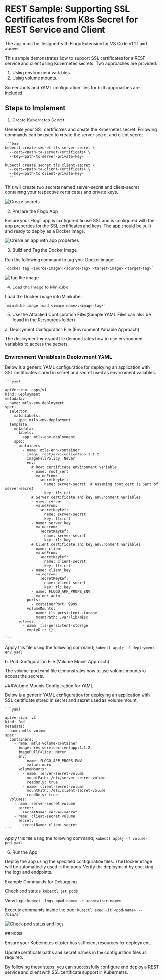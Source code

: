 # REST Sample: Supporting SSL Certificates from K8s Secret for REST Service and Client

The app must be designed with Flogo Extension for VS Code v1.1.1 and above.

This sample demonstrates how to support SSL certificates for a REST service and client using Kubernetes secrets.
Two approaches are provided: 
1. Using environment variables.
2. Using volume mounts. 

Screenshots and YAML configuration files for both approaches are included.

## Steps to Implement

1. Create Kubernetes Secret

Generate your SSL certificates and create the Kubernetes secret:
Following commands can be used to create the server secret and client secret.

	```bash
	kubectl create secret tls server-secret \
	  --cert=<path-to-server-certificate> \
	  --key=<path-to-server-private-key>

	kubectl create secret tls client-secret \
	  --cert=<path-to-client-certificate> \
	  --key=<path-to-client-private-key>
	  ```

This will create two secrets named server-secret and client-secret containing your respective certificates and private keys.

![Create secrets](../../../import-screenshots/rest-ssl-certs-k8s-secret/1.png)

2. Prepare the Flogo App

Ensure your Flogo app is configured to use SSL and is configured with the app properties for the SSL certificates and keys. The app should be built and ready to deploy as a Docker image.

![Create an app with app properties](../../../import-screenshots/rest-ssl-certs-k8s-secret/2.png)

3. Build and Tag the Docker Image

Run the following command to tag your Docker image:

	`docker tag <source-image>:<source-tag> <target-image>:<target-tag>`
		
![Tag the image](../../../import-screenshots/rest-ssl-certs-k8s-secret/3.png)

4. Load the Image to Minikube

Load the Docker image into Minikube:
	
	`minikube image load <image-name>:<image-tag>`

5. Use the Attached Configuration Files(Sample YAML Files can also be found in the Rersources folder)

a. Deployment Configuration File (Environment Variable Approach)

The deployment-env.yaml file demonstrates how to use environment variables to access the secrets.

### Environment Variables in Deployment YAML

Below is a generic YAML configuration for deploying an application with SSL certificates stored in secret and secret used as environment variables.

	```yaml

	apiVersion: apps/v1
	kind: Deployment
	metadata:
	  name: mtls-env-deployment
	spec:
	  selector:
		matchLabels:
		  app: mtls-env-deployment
	  template:
		metadata:
		  labels:
			app: mtls-env-deployment
		spec:
		  containers:
			- name: mtls-enn-container
			  image: restserviceclientapp:1.1.2
			  imagePullPolicy: Never
			  env:
				# Root certificate environment variable
				- name: root_cert
				  valueFrom:
					secretKeyRef:
					  name: server-secret  # Assuming root_cert is part of server-secret
					  key: tls.crt
				# Server certificate and key environment variables
				- name: server
				  valueFrom:
					secretKeyRef:
					  name: server-secret
					  key: tls.crt
				- name: server_key
				  valueFrom:
					secretKeyRef:
					  name: server-secret
					  key: tls.key
				# Client certificate and key environment variables
				- name: client
				  valueFrom:
					secretKeyRef:
					  name: client-secret
					  key: tls.crt
				- name: client_key
				  valueFrom:
					secretKeyRef:
					  name: client-secret
					  key: tls.key
				- name: FLOGO_APP_PROPS_ENV
				  value: auto
			  ports:
				- containerPort: 9999
			  volumeMounts:
				- name: tls-persistent-storage
				  mountPath: /var/lib/misc
		  volumes:
			- name: tls-persistent-storage
			  emptyDir: {}

	```

Apply this file using the following command;
	`kubectl apply -f deployment-env.yaml`

b. Pod Configuration File (Volume Mount Approach)

The volume-pod.yaml file demonstrates how to use volume mounts to access the secrets. 

###Volume Mounts Configuration for YAML

Below is a generic YAML configuration for deploying an application with SSL certificate stored in secret and secret used as volume mount.

	```yaml

	apiVersion: v1
	kind: Pod
	metadata:
	  name: mtls-volume
	spec:
	  containers:
		- name: mtls-volume-container
		  image: restserviceclientapp:1.1.2
		  imagePullPolicy: Never
		  env:
			- name: FLOGO_APP_PROPS_ENV
			  value: auto
		  volumeMounts:
			- name: server-secret-volume
			  mountPath: /etc/server-secret-volume
			  readOnly: true
			- name: client-secret-volume
			  mountPath: /etc/client-secret-volume
			  readOnly: true
	  volumes:
		- name: server-secret-volume
		  secret:
			secretName: server-secret
		- name: client-secret-volume
		  secret:
			secretName: client-secret
	```		
				
Apply this file using the following command;
	`kubectl apply -f volume-pod.yaml`	


6. Run the App

Deploy the app using the specified configuration files. The Docker image will be automatically used in the pods. Verify the deployment by checking the logs and endpoints.

Example Commands for Debugging

Check pod status:
	`kubectl get pods`

View logs:
	`kubectl logs <pod-name> -c <container-name>`

Execute commands inside the pod:
	`kubectl exec -it <pod-name> -- /bin/sh`

![Check pod status and logs](../../../import-screenshots/rest-ssl-certs-k8s-secret/6.png)

##Notes

Ensure your Kubernetes cluster has sufficient resources for deployment.

Update certificate paths and secret names in the configuration files as required.

By following these steps, you can successfully configure and deploy a REST service and client with SSL certificate support in Kubernetes.

